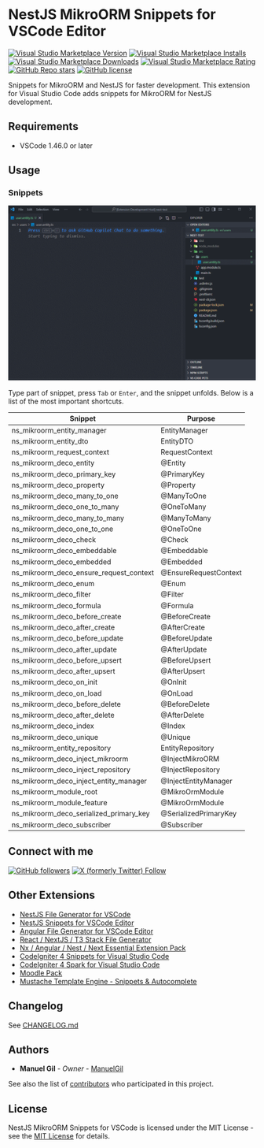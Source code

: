 # NestJS MikroORM Snippets for VSCode Editor

[![Visual Studio Marketplace Version](https://img.shields.io/visual-studio-marketplace/v/imgildev.vscode-nestjs-mikroorm-snippets?style=for-the-badge&label=VS%20Marketplace&logo=visual-studio-code)](https://marketplace.visualstudio.com/items?itemName=imgildev.vscode-nestjs-mikroorm-snippets)
[![Visual Studio Marketplace Installs](https://img.shields.io/visual-studio-marketplace/i/imgildev.vscode-nestjs-mikroorm-snippets?style=for-the-badge&logo=visual-studio-code)](https://marketplace.visualstudio.com/items?itemName=imgildev.vscode-nestjs-mikroorm-snippets)
[![Visual Studio Marketplace Downloads](https://img.shields.io/visual-studio-marketplace/d/imgildev.vscode-nestjs-mikroorm-snippets?style=for-the-badge&logo=visual-studio-code)](https://marketplace.visualstudio.com/items?itemName=imgildev.vscode-nestjs-mikroorm-snippets)
[![Visual Studio Marketplace Rating](https://img.shields.io/visual-studio-marketplace/r/imgildev.vscode-nestjs-mikroorm-snippets?style=for-the-badge&logo=visual-studio-code)](https://marketplace.visualstudio.com/items?itemName=imgildev.vscode-nestjs-mikroorm-snippets&ssr=false#review-details)
[![GitHub Repo stars](https://img.shields.io/github/stars/ManuelGil/vscode-nestjs-mikroorm-snippets?style=for-the-badge&logo=github)](https://github.com/ManuelGil/vscode-nestjs-mikroorm-snippets)
[![GitHub license](https://img.shields.io/github/license/ManuelGil/vscode-nestjs-mikroorm-snippets?style=for-the-badge&logo=github)](https://github.com/ManuelGil/vscode-nestjs-mikroorm-snippets/blob/main/LICENSE)

Snippets for MikroORM and NestJS for faster development. This extension for Visual Studio Code adds snippets for MikroORM for NestJS development.

## Requirements

- VSCode 1.46.0 or later

## Usage

### Snippets

![demo](https://raw.githubusercontent.com/ManuelGil/vscode-nestjs-mikroorm-snippets/main/docs/images/demo.gif)

Type part of snippet, press `Tab` or `Enter`, and the snippet unfolds. Below is a list of the most important shortcuts.

| Snippet | Purpose |
| --- | --- |
| ns_mikroorm_entity_manager | EntityManager |
| ns_mikroorm_entity_dto | EntityDTO |
| ns_mikroorm_request_context | RequestContext |
| ns_mikroorm_deco_entity | @Entity |
| ns_mikroorm_deco_primary_key | @PrimaryKey |
| ns_mikroorm_deco_property | @Property |
| ns_mikroorm_deco_many_to_one | @ManyToOne |
| ns_mikroorm_deco_one_to_many | @OneToMany |
| ns_mikroorm_deco_many_to_many | @ManyToMany |
| ns_mikroorm_deco_one_to_one | @OneToOne |
| ns_mikroorm_deco_check | @Check |
| ns_mikroorm_deco_embeddable | @Embeddable |
| ns_mikroorm_deco_embedded | @Embedded |
| ns_mikroorm_deco_ensure_request_context | @EnsureRequestContext |
| ns_mikroorm_deco_enum | @Enum |
| ns_mikroorm_deco_filter | @Filter |
| ns_mikroorm_deco_formula | @Formula |
| ns_mikroorm_deco_before_create | @BeforeCreate |
| ns_mikroorm_deco_after_create | @AfterCreate |
| ns_mikroorm_deco_before_update | @BeforeUpdate |
| ns_mikroorm_deco_after_update | @AfterUpdate |
| ns_mikroorm_deco_before_upsert | @BeforeUpsert |
| ns_mikroorm_deco_after_upsert | @AfterUpsert |
| ns_mikroorm_deco_on_init | @OnInit |
| ns_mikroorm_deco_on_load | @OnLoad |
| ns_mikroorm_deco_before_delete | @BeforeDelete |
| ns_mikroorm_deco_after_delete | @AfterDelete |
| ns_mikroorm_deco_index | @Index |
| ns_mikroorm_deco_unique | @Unique |
| ns_mikroorm_entity_repository | EntityRepository |
| ns_mikroorm_deco_inject_mikroorm | @InjectMikroORM |
| ns_mikroorm_deco_inject_repository | @InjectRepository |
| ns_mikroorm_deco_inject_entity_manager | @InjectEntityManager |
| ns_mikroorm_module_root | @MikroOrmModule |
| ns_mikroorm_module_feature | @MikroOrmModule |
| ns_mikroorm_deco_serialized_primary_key | @SerializedPrimaryKey |
| ns_mikroorm_deco_subscriber | @Subscriber |

## Connect with me

[![GitHub followers](https://img.shields.io/github/followers/ManuelGil?style=for-the-badge&logo=github)](https://github.com/ManuelGil)
[![X (formerly Twitter) Follow](https://img.shields.io/twitter/follow/imgildev?style=for-the-badge&logo=x)](https://twitter.com/imgildev)

## Other Extensions

- [NestJS File Generator for VSCode](https://marketplace.visualstudio.com/items?itemName=imgildev.vscode-nestjs-generator)
- [NestJS Snippets for VSCode Editor](https://marketplace.visualstudio.com/items?itemName=imgildev.vscode-nestjs-snippets-extension)
- [Angular File Generator for VSCode Editor](https://marketplace.visualstudio.com/items?itemName=imgildev.vscode-angular-generator)
- [React / NextJS / T3 Stack File Generator](https://marketplace.visualstudio.com/items?itemName=imgildev.vscode-nextjs-generator)
- [Nx / Angular / Nest / Next Essential Extension Pack](https://marketplace.visualstudio.com/items?itemName=imgildev.vscode-nx-pack)
- [CodeIgniter 4 Snippets for Visual Studio Code](https://marketplace.visualstudio.com/items?itemName=imgildev.vscode-codeigniter4-shield-snippets)
- [CodeIgniter 4 Spark for Visual Studio Code](https://marketplace.visualstudio.com/items?itemName=imgildev.vscode-codeigniter4-shield-spark)
- [Moodle Pack](https://marketplace.visualstudio.com/items?itemName=imgildev.vscode-moodle-snippets)
- [Mustache Template Engine - Snippets & Autocomplete](https://marketplace.visualstudio.com/items?itemName=imgildev.vscode-mustache-snippets)

## Changelog

See [CHANGELOG.md](./CHANGELOG.md)

## Authors

- **Manuel Gil** - _Owner_ - [ManuelGil](https://github.com/ManuelGil)

See also the list of [contributors](https://github.com/ManuelGil/vscode-nestjs-mikroorm-snippets/contributors) who participated in this project.

## License

NestJS MikroORM Snippets for VSCode is licensed under the MIT License - see the [MIT License](https://opensource.org/licenses/MIT) for details.
